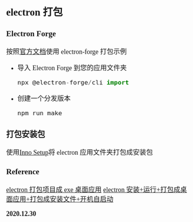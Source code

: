 <font size=4 face='楷体'>

## electron 打包

### Electron Forge

按照[官方文档](https://www.electronjs.org/docs/tutorial/quick-start#package-and-distribute-the-application)使用 electron-forge 打包示例

-   导入 Electron Forge 到您的应用文件夹

    ```js
    npx @electron-forge/cli import
    ```

-   创建一个分发版本
    ```js
    npm run make
    ```

### 打包安装包

使用[Inno Setup](https://jrsoftware.org/isinfo.php)将 electron 应用文件夹打包成安装包

### Reference

[electron 打包项目成 exe 桌面应用](https://blog.csdn.net/qq_41128253/article/details/102780384)
[electron 安装+运行+打包成桌面应用+打包成安装文件+开机自启动](https://www.cnblogs.com/kakayang/p/9559777.html)

**2020.12.30**
